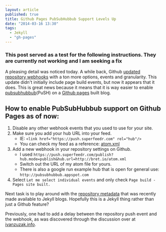 ```yaml
---
layout: article
published: true
title: Github Pages PubSubHubbub Support Levels Up
date: "2014-03-16 13:30"
tags: 
  - Jekyll
  - "gh-pages"
---
```


### This post served as a test for the following instructions.  They are currently not working and I am seeking a fix

A pleasing detail was noticed today.  A while back, Github [updated repository webhooks](https://github.com/blog/1778-webhooks-level-up) with a ton more options, events and granularity.  This update didn't initially include page build events, but now it appears that it does.  This is great news because it means that it is way easier to enable [pubsubhubbub]()(PuSH) on a [Github pages]() built blog.

## How to enable PubSubHubbub support on Github Pages as of now:

1. Disable any other webhook events that you used to use for your site.
3. Make sure you add your hub URL into your feed.
	- IE: `<link href="https://push.superfeedr.com" rel="hub"/>`
    - You can check my feed as a reference: [atom.xml](/atom.xml)
2. Add a new webhook in your repository settings on Github.  
	- I used `https://push.superfeedr.com/publish?hub.mode=publish&hub.url=http://bret.io/atom.xml`
    - Switch out the URL of my atom file for yours.
    - There is also a google run example hub that is open for general use: `http://pubsubhubbub.appspot.com`
3. Select `Let me select individual events` and only check `Page build - Pages site built.`

Next task is to play around with the [repository metadata](https://github.com/blog/1797-repository-metadata-and-plugin-support-for-github-pages) that was recently made available to Jekyll blogs.  Hopefully this is a Jekyll thing rather than just a Github feature?  

Previously, one had to add a delay between the repository push event and the webhook, as was discovered through the discussion over at [ivanzuzak.info](http://ivanzuzak.info/2011/01/02/enabling-pubsubhubbub-for-github-hosted-blogs.html).

